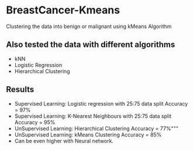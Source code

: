 # BreastCancer-Kmeans
Clustering the data into benign or malignant using kMeans Algorithm

## Also tested the data with different algorithms 
* kNN
* Logistic Regression
* Hierarchical Clustering

## Results
* Supervised Learning: Logistic regression with 25:75 data split Accuracy = 97%
*  Supervised Learning: K-Nearest Neighbours with 25:75 data split Accuracy = 95%
*  UnSupervised Learning: Hierarchical Clustering Accuracy = 77%"""
*  UnSupervised Learning: kMeans Clustering Accuracy = 85%
*  Can be even higher with Neural network.

